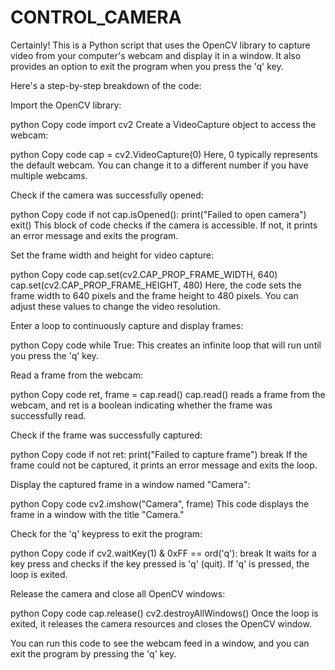 # CONTROL_CAMERA

Certainly! This is a Python script that uses the OpenCV library to capture video from your computer's webcam and display it in a window. It also provides an option to exit the program when you press the 'q' key.

Here's a step-by-step breakdown of the code:

Import the OpenCV library:

python
Copy code
import cv2
Create a VideoCapture object to access the webcam:

python
Copy code
cap = cv2.VideoCapture(0)
Here, 0 typically represents the default webcam. You can change it to a different number if you have multiple webcams.

Check if the camera was successfully opened:

python
Copy code
if not cap.isOpened():
    print("Failed to open camera")
    exit()
This block of code checks if the camera is accessible. If not, it prints an error message and exits the program.

Set the frame width and height for video capture:

python
Copy code
cap.set(cv2.CAP_PROP_FRAME_WIDTH, 640)
cap.set(cv2.CAP_PROP_FRAME_HEIGHT, 480)
Here, the code sets the frame width to 640 pixels and the frame height to 480 pixels. You can adjust these values to change the video resolution.

Enter a loop to continuously capture and display frames:

python
Copy code
while True:
This creates an infinite loop that will run until you press the 'q' key.

Read a frame from the webcam:

python
Copy code
ret, frame = cap.read()
cap.read() reads a frame from the webcam, and ret is a boolean indicating whether the frame was successfully read.

Check if the frame was successfully captured:

python
Copy code
if not ret:
    print("Failed to capture frame")
    break
If the frame could not be captured, it prints an error message and exits the loop.

Display the captured frame in a window named "Camera":

python
Copy code
cv2.imshow("Camera", frame)
This code displays the frame in a window with the title "Camera."
  
Check for the 'q' keypress to exit the program:

python
Copy code
if cv2.waitKey(1) & 0xFF == ord('q'):
    break
It waits for a key press and checks if the key pressed is 'q' (quit). If 'q' is pressed, the loop is exited.

Release the camera and close all OpenCV windows:

python
Copy code
cap.release()
cv2.destroyAllWindows()
Once the loop is exited, it releases the camera resources and closes the OpenCV window.

You can run this code to see the webcam feed in a window, and you can exit the program by pressing the 'q' key.
